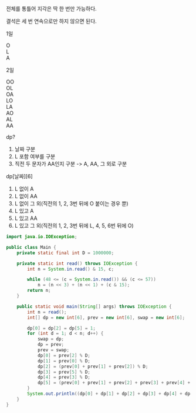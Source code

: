 전체를 통틀어 지각은 딱 한 번만 가능하다.

결석은 세 번 연속으로만 하지 않으면 된다.

1일

O  
L  
A

2일

OO  
OL  
OA  
LO  
LA  
AO  
AL  
AA

dp?

1. 날짜 구분
1. L 포함 여부를 구분
1. 직전 두 문자가 AA인지 구분 -> A, AA, 그 외로 구분

dp[날짜][6]

1. L 없이 A
1. L 없이 AA
1. L 없이 그 외(직전의 1, 2, 3번 뒤에 O 붙이는 경우 뿐)
1. L 있고 A
1. L 있고 AA
1. L 있고 그 외(직전의 1, 2, 3번 뒤에 L, 4, 5, 6번 뒤에 O)

```java
import java.io.IOException;

public class Main {
	private static final int D = 1000000;

	private static int read() throws IOException {
		int n = System.in.read() & 15, c;

		while (48 <= (c = System.in.read()) && (c <= 57))
			n = (n << 3) + (n << 1) + (c & 15);
		return n;
	}

	public static void main(String[] args) throws IOException {
		int n = read();
		int[] dp = new int[6], prev = new int[6], swap = new int[6];

		dp[0] = dp[2] = dp[5] = 1;
		for (int d = 1; d < n; d++) {
			swap = dp;
			dp = prev;
			prev = swap;
			dp[0] = prev[2] % D;
			dp[1] = prev[0] % D;
			dp[2] = (prev[0] + prev[1] + prev[2]) % D;
			dp[3] = prev[5] % D;
			dp[4] = prev[3] % D;
			dp[5] = (prev[0] + prev[1] + prev[2] + prev[3] + prev[4] + prev[5]) % D;
		}
		System.out.println((dp[0] + dp[1] + dp[2] + dp[3] + dp[4] + dp[5]) % D);
	}
}
```
